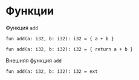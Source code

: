 # Функции

Функция `add`
```
fun add(a: i32, b: i32): i32 = { a + b }
```
```
fun add(a: i32, b: i32): i32 = { return a + b }
```

Внешняя функция `add`
```
fun add(a: i32, b: i32): i32 = ext
```
